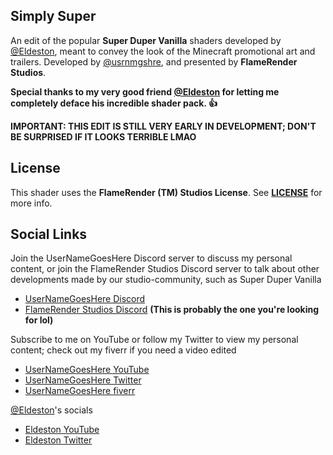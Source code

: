 ## Simply Super
   An edit of the popular __Super Duper Vanilla__ shaders developed by [@Eldeston](https://github.com/Eldeston), meant to convey the look of the Minecraft promotional art and trailers. Developed by [@usrnmgshre](https://github.com/usrnmgshre), and presented by __FlameRender Studios__.

   __Special thanks to my very good friend [@Eldeston](https://github.com/Eldeston) for letting me completely deface his incredible shader pack. 👍__

   __IMPORTANT: THIS EDIT IS STILL VERY EARLY IN DEVELOPMENT; DON'T BE SURPRISED IF IT LOOKS TERRIBLE LMAO__

## License 
   This shader uses the **FlameRender (TM) Studios License**. See [**LICENSE**](LICENSE) for more info.

## Social Links
   Join the UserNameGoesHere Discord server to discuss my personal content, or join the FlameRender Studios Discord server to talk about other developments made by our studio-community, such as Super Duper Vanilla
   * [UserNameGoesHere Discord](https://discord.gg/aFU2HZv)
   * [FlameRender Studios Discord](https://discord.gg/UE85W5ynCg) __(This is probably the one you're looking for lol)__
   
   Subscribe to me on YouTube or follow my Twitter to view my personal content; check out my fiverr if you need a video edited
   * [UserNameGoesHere YouTube](https://www.youtube.com/c/usernamegoeshere)
   * [UserNameGoesHere Twitter](https://twitter.com/usrnmgshre)
   * [UserNameGoesHere fiverr](https://www.fiverr.com/usrnmgshre)

   [@Eldeston](https://github.com/Eldeston)'s socials
   * [Eldeston YouTube](https://www.youtube.com/@frempatalinghug)
   * [Eldeston Twitter](https://twitter.com/eldeston)